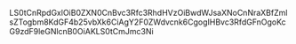 LS0tCnRpdGxlOiB0ZXN0CnBvc3Rfc3RhdHVzOiBwdWJsaXNoCnNraXBfZmlsZTogbm8KdGF4b25vbXk6CiAgY2F0ZWdvcnk6CgogIHBvc3RfdGFnOgoKcG9zdF9leGNlcnB0OiAKLS0tCmJmc3Ni